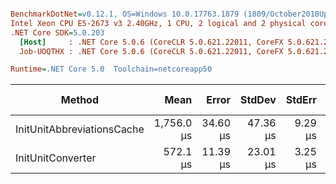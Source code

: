 ``` ini

BenchmarkDotNet=v0.12.1, OS=Windows 10.0.17763.1879 (1809/October2018Update/Redstone5)
Intel Xeon CPU E5-2673 v3 2.40GHz, 1 CPU, 2 logical and 2 physical cores
.NET Core SDK=5.0.203
  [Host]     : .NET Core 5.0.6 (CoreCLR 5.0.621.22011, CoreFX 5.0.621.22011), X64 RyuJIT
  Job-UOQTHX : .NET Core 5.0.6 (CoreCLR 5.0.621.22011, CoreFX 5.0.621.22011), X64 RyuJIT

Runtime=.NET Core 5.0  Toolchain=netcoreapp50  

```
|                     Method |       Mean |    Error |   StdDev |  StdErr |        Min |        Max |     Median |   Gen 0 |   Gen 1 | Gen 2 |  Allocated |
|--------------------------- |-----------:|---------:|---------:|--------:|-----------:|-----------:|-----------:|--------:|--------:|------:|-----------:|
| InitUnitAbbreviationsCache | 1,756.0 μs | 34.60 μs | 47.36 μs | 9.29 μs | 1,654.7 μs | 1,849.3 μs | 1,753.8 μs | 80.0781 | 39.0625 |     - | 1234.65 KB |
|          InitUnitConverter |   572.1 μs | 11.39 μs | 23.01 μs | 3.25 μs |   529.6 μs |   625.4 μs |   569.7 μs |       - |       - |     - |  718.66 KB |
